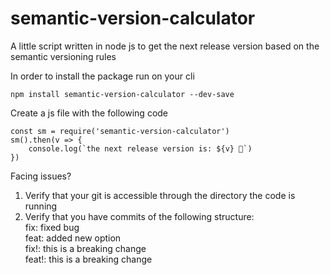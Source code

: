 # semantic-version-calculator
A little script written in node js to get the next release version based on the semantic versioning rules 

In order to install the package run on your cli

````
npm install semantic-version-calculator --dev-save
````
Create a js file with the following code

````
const sm = require('semantic-version-calculator')
sm().then(v => {
    console.log(`the next release version is: ${v} 🚀`)
})
````

Facing issues?
1. Verify that your git is accessible through the directory the code is running
2. Verify that you have commits of the following structure:
    <br/>
    fix: fixed bug<br/> 
    feat: added new option<br/>
    fix!: this is a breaking change<br/>
    feat!: this is a breaking change    